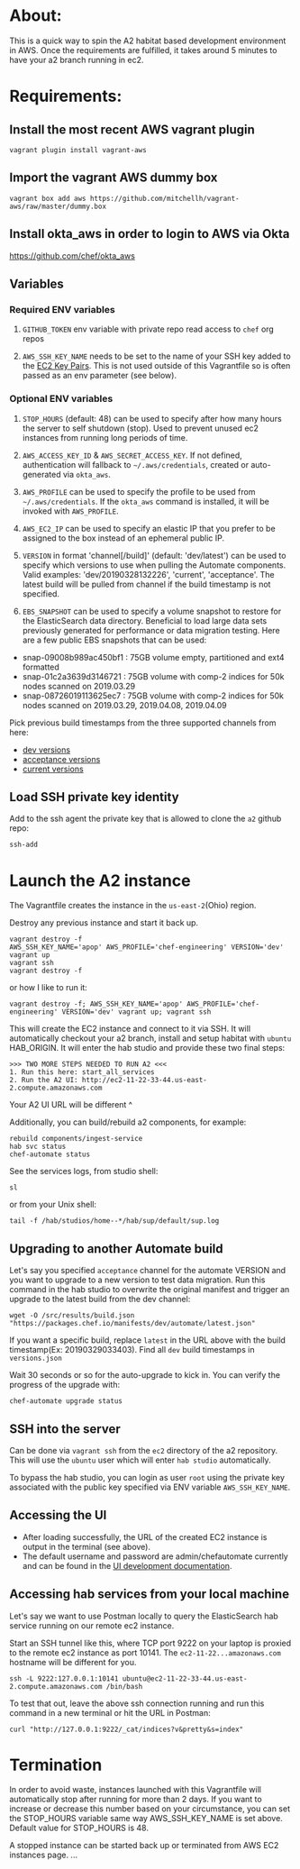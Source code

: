 # About:

This is a quick way to spin the A2 habitat based development environment in AWS.
Once the requirements are fulfilled, it takes around 5 minutes to have your a2 branch running in ec2.


# Requirements:

## Install the most recent AWS vagrant plugin
```
vagrant plugin install vagrant-aws
```

## Import the vagrant AWS dummy box
```
vagrant box add aws https://github.com/mitchellh/vagrant-aws/raw/master/dummy.box
```

## Install okta_aws in order to login to AWS via Okta

https://github.com/chef/okta_aws

## Variables

### Required ENV variables

1. `GITHUB_TOKEN` env variable with private repo read access to `chef` org repos

2. `AWS_SSH_KEY_NAME` needs to be set to the name of your SSH key added to the [EC2 Key Pairs](https://us-east-2.console.aws.amazon.com/ec2/v2/home?region=us-east-2#KeyPairs:sort=keyName). This is not used outside of this Vagrantfile so is often passed as an env parameter (see below).

### Optional ENV variables

1. `STOP_HOURS` (default: 48) can be used to specify after how many hours the server to self shutdown (stop). Used to prevent unused ec2 instances from running long periods of time.

2. `AWS_ACCESS_KEY_ID` & `AWS_SECRET_ACCESS_KEY`. If not defined, authentication will fallback to `~/.aws/credentials`, created or auto-generated via `okta_aws`.

3. `AWS_PROFILE` can be used to specify the profile to be used from `~/.aws/credentials`. If the `okta_aws` command is installed, it will be invoked with `AWS_PROFILE`.

4. `AWS_EC2_IP` can be used to specify an elastic IP that you prefer to be assigned to the box instead of an ephemeral public IP.

5. `VERSION` in format 'channel[/build]' (default: 'dev/latest') can be used to specify which versions to use when pulling the Automate components. Valid examples: 'dev/20190328132226', 'current', 'acceptance'. The latest build will be pulled from channel if the build timestamp is not specified.

6. `EBS_SNAPSHOT` can be used to specify a volume snapshot to restore for the ElasticSearch data directory. Beneficial to load large data sets previously generated for performance or data migration testing. Here are a few public EBS snapshots that can be used:
 * snap-09008b989ac450bf1 : 75GB volume empty, partitioned and ext4 formatted
 * snap-01c2a3639d3146721 : 75GB volume with comp-2 indices for 50k nodes scanned on 2019.03.29
 * snap-08726019113625ec7 : 75GB volume with comp-2 indices for 50k nodes scanned on 2019.03.29, 2019.04.08, 2019.04.09

Pick previous build timestamps from the three supported channels from here:
 * [dev versions](https://packages.chef.io/manifests/dev/automate/versions.json)
 * [acceptance versions](https://packages.chef.io/manifests/acceptance/automate/versions.json)
 * [current versions](https://packages.chef.io/manifests/current/automate/versions.json)

## Load SSH private key identity

Add to the ssh agent the private key that is allowed to clone the `a2` github repo:
```
ssh-add
```

# Launch the A2 instance

The Vagrantfile creates the instance in the `us-east-2`(Ohio) region.

Destroy any previous instance and start it back up.
```
vagrant destroy -f
AWS_SSH_KEY_NAME='apop' AWS_PROFILE='chef-engineering' VERSION='dev' vagrant up
vagrant ssh
vagrant destroy -f
```

or how I like to run it:
```
vagrant destroy -f; AWS_SSH_KEY_NAME='apop' AWS_PROFILE='chef-engineering' VERSION='dev' vagrant up; vagrant ssh
```

This will create the EC2 instance and connect to it via SSH.
It will automatically checkout your a2 branch, install and setup habitat with `ubuntu` HAB_ORIGIN.
It will enter the hab studio and provide these two final steps:
```
>>> TWO MORE STEPS NEEDED TO RUN A2 <<<
1. Run this here: start_all_services
2. Run the A2 UI: http://ec2-11-22-33-44.us-east-2.compute.amazonaws.com
```
Your A2 UI URL will be different ^

Additionally, you can build/rebuild a2 components, for example:
```
rebuild components/ingest-service
hab svc status
chef-automate status
```

See the services logs, from studio shell:
```
sl
```

or from your Unix shell:
```
tail -f /hab/studios/home--*/hab/sup/default/sup.log
```

## Upgrading to another Automate build

Let's say you specified `acceptance` channel for the automate VERSION and you want to upgrade to a new version to test data migration. Run this command in the hab studio to overwrite the original manifest and trigger an upgrade to the latest build from the dev channel:

```
wget -O /src/results/build.json "https://packages.chef.io/manifests/dev/automate/latest.json"
```
If you want a specific build, replace `latest` in the URL above with the build timestamp(Ex: 20190329033403). Find all `dev` build timestamps in `versions.json`

Wait 30 seconds or so for the auto-upgrade to kick in. You can verify the progress of the upgrade with:
```
chef-automate upgrade status
```

## SSH into the server

Can be done via `vagrant ssh` from the `ec2` directory of the a2 repository. This will use the `ubuntu` user which will enter `hab studio` automatically.

To bypass the hab studio, you can login as user `root` using the private key associated with the public key specified via ENV variable `AWS_SSH_KEY_NAME`.

## Accessing the UI

* After loading successfully, the URL of the created EC2 instance is output in the terminal (see above).
* The default username and password are admin/chefautomate currently and can be found in the [UI development documentation](https://github.com/chef/automate/blob/master/dev-docs/ui-development.md).

## Accessing hab services from your local machine

Let's say we want to use Postman locally to query the ElasticSearch hab service running on our remote ec2 instance.

Start an SSH tunnel like this, where TCP port 9222 on your laptop is proxied to the remote ec2 instance as port 10141. The `ec2-11-22...amazonaws.com` hostname will be different for you.
```
ssh -L 9222:127.0.0.1:10141 ubuntu@ec2-11-22-33-44.us-east-2.compute.amazonaws.com /bin/bash
```

To test that out, leave the above ssh connection running and run this command in a new terminal or hit the URL in Postman:
```
curl "http://127.0.0.1:9222/_cat/indices?v&pretty&s=index"
```

# Termination

In order to avoid waste, instances launched with this Vagrantfile will automatically stop after running for more than 2 days. If you want to increase or decrease this number based on your circumstance, you can set the STOP_HOURS variable same way AWS_SSH_KEY_NAME is set above. Default value for STOP_HOURS is 48.

A stopped instance can be started back up or terminated from AWS EC2 instances page.
...
